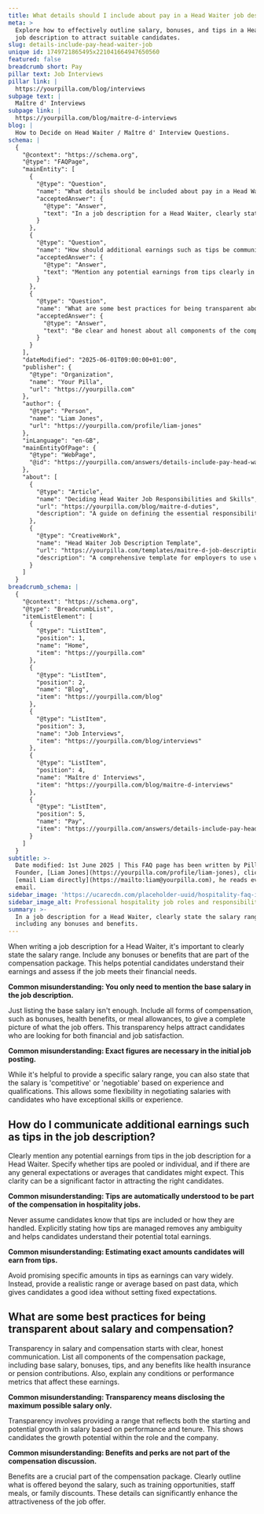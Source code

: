 ```yaml
---
title: What details should I include about pay in a Head Waiter job description?
meta: >
  Explore how to effectively outline salary, bonuses, and tips in a Head Waiter
  job description to attract suitable candidates.
slug: details-include-pay-head-waiter-job
unique id: 1749721865495x221041664947650560
featured: false
breadcrumb short: Pay
pillar text: Job Interviews
pillar link: |
  https://yourpilla.com/blog/interviews
subpage text: |
  Maître d' Interviews
subpage link: |
  https://yourpilla.com/blog/maitre-d-interviews
blog: |
  How to Decide on Head Waiter / Maître d' Interview Questions.
schema: |
  {
    "@context": "https://schema.org",
    "@type": "FAQPage",
    "mainEntity": [
      {
        "@type": "Question",
        "name": "What details should be included about pay in a Head Waiter job description?",
        "acceptedAnswer": {
          "@type": "Answer",
          "text": "In a job description for a Head Waiter, clearly state the salary range, including any bonuses and benefits. This will help candidates understand what they can earn and decide if the job meets their needs. Include all forms of compensation, such as health benefits or meal allowances, and specify if the salary is competitive or negotiable, depending on the candidate's experience and qualifications."
        }
      },
      {
        "@type": "Question",
        "name": "How should additional earnings such as tips be communicated in the job description?",
        "acceptedAnswer": {
          "@type": "Answer",
          "text": "Mention any potential earnings from tips clearly in the Head Waiter job description. Specify the arrangement, whether tips are pooled or individual, and provide a general expectation or average of tips based on past data. This information helps candidates understand their total potential earnings."
        }
      },
      {
        "@type": "Question",
        "name": "What are some best practices for being transparent about salary and compensation in a job description?",
        "acceptedAnswer": {
          "@type": "Answer",
          "text": "Be clear and honest about all components of the compensation package in the job description. This includes base salary, bonuses, tips, and benefits like health insurance or pension contributions. Offer a salary range that reflects potential growth based on performance, and detail any additional perks like training opportunities or family discounts."
        }
      }
    ],
    "dateModified": "2025-06-01T09:00:00+01:00",
    "publisher": {
      "@type": "Organization",
      "name": "Your Pilla",
      "url": "https://yourpilla.com"
    },
    "author": {
      "@type": "Person",
      "name": "Liam Jones",
      "url": "https://yourpilla.com/profile/liam-jones"
    },
    "inLanguage": "en-GB",
    "mainEntityOfPage": {
      "@type": "WebPage",
      "@id": "https://yourpilla.com/answers/details-include-pay-head-waiter-job"
    },
    "about": [
      {
        "@type": "Article",
        "name": "Deciding Head Waiter Job Responsibilities and Skills",
        "url": "https://yourpilla.com/blog/maitre-d-duties",
        "description": "A guide on defining the essential responsibilities and skills required for a Head Waiter, aiding in precise job description crafting."
      },
      {
        "@type": "CreativeWork",
        "name": "Head Waiter Job Description Template",
        "url": "https://yourpilla.com/templates/maitre-d-job-description",
        "description": "A comprehensive template for employers to use when creating job descriptions for Head Waiter positions, ensuring all necessary details are covered."
      }
    ]
  }
breadcrumb_schema: |
  {
    "@context": "https://schema.org",
    "@type": "BreadcrumbList",
    "itemListElement": [
      {
        "@type": "ListItem",
        "position": 1,
        "name": "Home",
        "item": "https://yourpilla.com"
      },
      {
        "@type": "ListItem",
        "position": 2,
        "name": "Blog",
        "item": "https://yourpilla.com/blog"
      },
      {
        "@type": "ListItem",
        "position": 3,
        "name": "Job Interviews",
        "item": "https://yourpilla.com/blog/interviews"
      },
      {
        "@type": "ListItem",
        "position": 4,
        "name": "Maître d' Interviews",
        "item": "https://yourpilla.com/blog/maitre-d-interviews"
      },
      {
        "@type": "ListItem",
        "position": 5,
        "name": "Pay",
        "item": "https://yourpilla.com/answers/details-include-pay-head-waiter-job"
      }
    ]
  }
subtitle: >-
  Date modified: 1st June 2025 | This FAQ page has been written by Pilla
  Founder, [Liam Jones](https://yourpilla.com/profile/liam-jones), click to
  [email Liam directly](https://mailto:liam@yourpilla.com), he reads every
  email.
sidebar_image: 'https://ucarecdn.com/placeholder-uuid/hospitality-faq-image.jpg'
sidebar_image_alt: Professional hospitality job roles and responsibilities
summary: >-
  In a job description for a Head Waiter, clearly state the salary range,
  including any bonuses and benefits.
---
```

When writing a job description for a Head Waiter, it's important to clearly state the salary range. Include any bonuses or benefits that are part of the compensation package. This helps potential candidates understand their earnings and assess if the job meets their financial needs.

**Common misunderstanding: You only need to mention the base salary in the job description.**

Just listing the base salary isn't enough. Include all forms of compensation, such as bonuses, health benefits, or meal allowances, to give a complete picture of what the job offers. This transparency helps attract candidates who are looking for both financial and job satisfaction.

**Common misunderstanding: Exact figures are necessary in the initial job posting.**

While it's helpful to provide a specific salary range, you can also state that the salary is 'competitive' or 'negotiable' based on experience and qualifications. This allows some flexibility in negotiating salaries with candidates who have exceptional skills or experience.

## How do I communicate additional earnings such as tips in the job description?

Clearly mention any potential earnings from tips in the job description for a Head Waiter. Specify whether tips are pooled or individual, and if there are any general expectations or averages that candidates might expect. This clarity can be a significant factor in attracting the right candidates.

**Common misunderstanding: Tips are automatically understood to be part of the compensation in hospitality jobs.**

Never assume candidates know that tips are included or how they are handled. Explicitly stating how tips are managed removes any ambiguity and helps candidates understand their potential total earnings.

**Common misunderstanding: Estimating exact amounts candidates will earn from tips.**

Avoid promising specific amounts in tips as earnings can vary widely. Instead, provide a realistic range or average based on past data, which gives candidates a good idea without setting fixed expectations.

## What are some best practices for being transparent about salary and compensation?

Transparency in salary and compensation starts with clear, honest communication. List all components of the compensation package, including base salary, bonuses, tips, and any benefits like health insurance or pension contributions. Also, explain any conditions or performance metrics that affect these earnings.

**Common misunderstanding: Transparency means disclosing the maximum possible salary only.**

Transparency involves providing a range that reflects both the starting and potential growth in salary based on performance and tenure. This shows candidates the growth potential within the role and the company.

**Common misunderstanding: Benefits and perks are not part of the compensation discussion.**

Benefits are a crucial part of the compensation package. Clearly outline what is offered beyond the salary, such as training opportunities, staff meals, or family discounts. These details can significantly enhance the attractiveness of the job offer.
